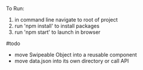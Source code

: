 To Run:

1. in command line navigate to root of project
2. run 'npm install' to install packages
3. run 'npm start' to launch in browser

#todo
- move Swipeable Object into a reusable component
- move data.json into its own directory or call API 


